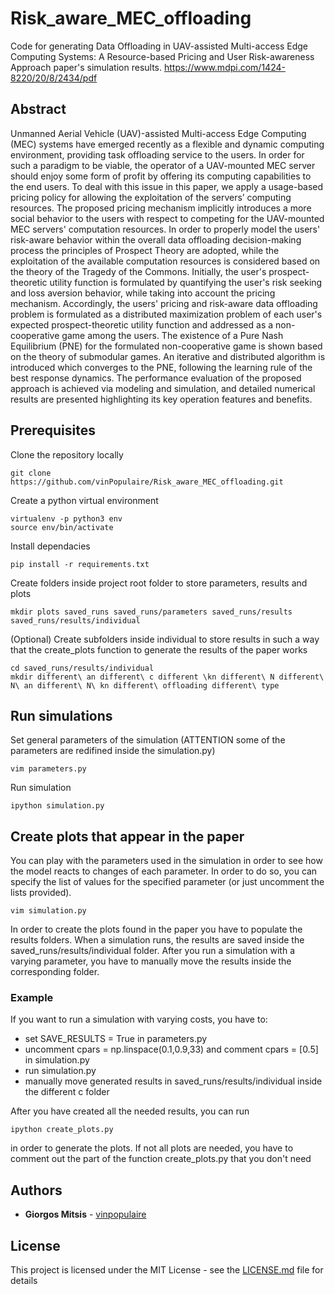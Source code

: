 # Risk_aware_MEC_offloading
Code for generating Data Offloading in UAV-assisted Multi-access Edge Computing Systems: A Resource-based Pricing and User Risk-awareness Approach paper's simulation results. https://www.mdpi.com/1424-8220/20/8/2434/pdf

## Abstract

Unmanned Aerial Vehicle (UAV)-assisted Multi-access Edge Computing (MEC) systems have emerged recently as a flexible and dynamic computing environment, providing task offloading service to the users. In order for such a paradigm to be viable, the operator of a UAV-mounted MEC server should enjoy some form of profit by offering its computing capabilities to the end users. To deal with this issue in this paper, we apply a usage-based pricing policy for allowing the exploitation of the servers’ computing resources. The proposed pricing mechanism implicitly introduces a more social behavior to the users with respect to competing for the UAV-mounted MEC servers' computation resources. In order to properly model the users' risk-aware behavior within the overall data offloading decision-making process the principles of Prospect Theory are adopted, while the exploitation of the available computation resources is considered based on the theory of the Tragedy of the Commons. Initially, the user's prospect-theoretic utility function is formulated by quantifying the user's risk seeking and loss aversion behavior, while taking into account the pricing mechanism. Accordingly, the users' pricing and risk-aware data offloading problem is formulated as a distributed maximization problem of each user's expected prospect-theoretic utility function and addressed as a non-cooperative game among the users. The existence of a Pure Nash Equilibrium (PNE) for the formulated non-cooperative game is shown based on the theory of submodular games. An iterative and distributed algorithm is introduced which converges to the PNE, following the learning rule of the best response dynamics. The performance evaluation of the proposed approach is achieved via modeling and simulation, and detailed numerical results are presented highlighting its key operation features and benefits.

## Prerequisites

Clone the repository locally
```
git clone https://github.com/vinPopulaire/Risk_aware_MEC_offloading.git
```

Create a python virtual environment
```
virtualenv -p python3 env
source env/bin/activate
```

Install dependacies
```
pip install -r requirements.txt
```

Create folders inside project root folder to store parameters, results and plots
```
mkdir plots saved_runs saved_runs/parameters saved_runs/results saved_runs/results/individual
```

(Optional) Create subfolders inside individual to store results in such a way that the create_plots function to generate the results of the paper works
```
cd saved_runs/results/individual
mkdir different\ an different\ c different \kn different\ N different\ N\ an different\ N\ kn different\ offloading different\ type
```

## Run simulations

Set general parameters of the simulation (ATTENTION some of the parameters are redifined inside the simulation.py)
```
vim parameters.py
```

Run simulation
```
ipython simulation.py
```

## Create plots that appear in the paper

You can play with the parameters used in the simulation in order to see how the model reacts to changes of each parameter. In order to do so, you can specify the list of values for the specified parameter (or just uncomment the lists provided).
```
vim simulation.py
```

In order to create the plots found in the paper you have to populate the results folders. When a simulation runs, the results are saved inside the saved_runs/results/individual folder. After you run a simulation with a varying parameter, you have to manually move the results inside the corresponding folder.

### Example
If you want to run a simulation with varying costs, you have to:
- set SAVE_RESULTS = True in parameters.py
- uncomment cpars = np.linspace(0.1,0.9,33) and comment cpars = [0.5] in simulation.py
- run simulation.py
- manually move generated results in saved_runs/results/individual inside the different c folder

After you have created all the needed results, you can run
```
ipython create_plots.py
```
in order to generate the plots.
If not all plots are needed, you have to comment out the part of the function create_plots.py that you don't need

## Authors

* **Giorgos Mitsis** - [vinpopulaire](https://github.com/vinPopulaire)

## License

This project is licensed under the MIT License - see the [LICENSE.md](LICENSE.md) file for details
